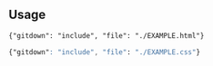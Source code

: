 ## Usage

```html
{"gitdown": "include", "file": "./EXAMPLE.html"}
```

```css
{"gitdown": "include", "file": "./EXAMPLE.css"}
```
